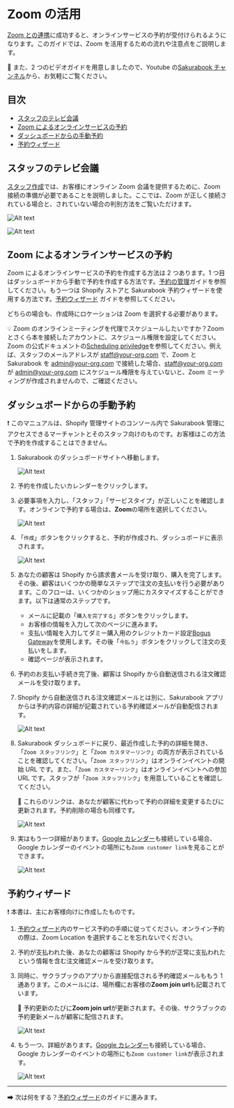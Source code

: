# Zoom の活用

[Zoom との連携](./connect-zoom.md)に成功すると、オンラインサービスの予約が受付けられるようになります。このガイドでは、Zoom を活用するための流れや注意点をご説明します。

📌 また、2 つのビデオガイドを用意しましたので、Youtube の[Sakurabook チャンネル](https://www.youtube.com/channel/UCzs8kviSrLufN3ipRIeGc3Q/videos)から、お気軽にご覧ください。

## 目次

- [スタッフのテレビ会議](#スタッフのテレビ会議)
- [Zoom によるオンラインサービスの予約](#zoom-によるオンラインサービスの予約)
- [ダッシュボードからの手動予約](#ダッシュボードからの手動予約)
- [予約ウィザード](#予約ウィザード)

## スタッフのテレビ会議

[スタッフ作成](./create-staff.md#videoconferencing)では、お客様にオンライン Zoom 会議を提供するために、Zoom 接続の準備が必要であることを説明しました。ここでは、Zoom が正しく接続されている場合と、されていない場合の判別方法をご覧いただけます。

![Alt text](../img/Screenshot%202022-09-07%20at%2010.29.05.png?raw=true "Sakurabook Videoconferencing Zoom Connected")

![Alt text](../img/Screenshot%202022-08-30%20at%2013.28.16.png?raw=true "Sakurabook Videoconferencing Zoom Disconnected")

## Zoom によるオンラインサービスの予約

Zoom によるオンラインサービスの予約を作成する方法は 2 つあります。1 つ目はダッシュボードから手動で予約を作成する方法です。[予約の管理](./manage-bookings.md)ガイドを参照してください。もう一つは Shopify ストアと Sakurabook 予約ウィザードを使用する方法です。[予約ウィザード](./booking-wizard.md) ガイドを参照してください。

どちらの場合も、作成時にロケーションは Zoom を選択する必要があります。

💡 Zoom のオンラインミーティングを代理でスケジュールしたいですか？Zoom とさくら本を接続したアカウントに、スケジュール権限を設定してください。Zoom の公式ドキュメントの[Scheduling priviledge](https://support.zoom.us/hc/en-us/articles/201362803-Scheduling-privilege)を参照してください。例えば、スタッフのメールアドレスが staff@your-org.com で、Zoom と Sakurabook を admin@your-org.com で接続した場合、staff@your-org.com が admin@your-org.com にスケジュール権限を与えていないと、Zoom ミーティングが作成されませんので、ご確認ください。

## ダッシュボードからの手動予約

❗️ このマニュアルは、Shopify 管理サイトのコンソール内で Sakurabook 管理にアクセスできるマーチャントとそのスタッフ向けのものです。お客様はこの方法で予約を作成することはできません。

1. Sakurabook のダッシュボードサイトへ移動します。

   ![Alt text](../img/Screenshot%202022-08-31%20at%200.59.53.png?raw=true "Sakurabook Booking Dashboard")

2. 予約を作成したいカレンダーをクリックします。

3. 必要事項を入力し、「スタッフ」「サービスタイプ」が正しいことを確認します。オンラインで予約する場合は、**Zoom**の場所を選択してください。

   ![Alt text](../img/Screenshot%202022-09-07%20at%2011.01.47.png?raw=true "Sakurabook Booking Create")

4. 「`作成`」ボタンをクリックすると、予約が作成され、ダッシュボードに表示されます。

   ![Alt text](../img/Screenshot%202022-08-31%20at%201.01.33.png?raw=true "Sakurabook Booking Created")

5. あなたの顧客は Shopify から請求書メールを受け取り、購入を完了します。その後、顧客はいくつかの簡単なステップで注文の支払いを行う必要があります。このフローは、いくつかのショップ用にカスタマイズすることができます。以下は通常のステップです。

   - メールに記載の「`購入を完了する`」ボタンをクリックします。
   - お客様の情報を入力して次のページに進みます。
   - 支払い情報を入力してダミー購入用のクレジットカード設定[Bogus Gateway](https://help.shopify.com/en/manual/checkout-settings/test-orders)を使用します。その後「`今払う`」ボタンをクリックして注文の支払いをします。
   - 確認ページが表示されます。

6. 予約のお支払い手続き完了後、顧客は Shopify から自動送信される注文確認メールを受け取ります。

7. Shopify から自動送信される注文確認メールとは別に、Sakurabook アプリからは予約内容の詳細が記載されている予約確認メールが自動配信されます。

   ![Alt text](../img/Screenshot%202022-09-07%20at%2011.17.13.png?raw=true "Sakurabook Zoom Confirmation")

8. Sakurabook ダッシュボードに戻り、最近作成した予約の詳細を開き、「`Zoom スタッフリンク`」と「`Zoom カスタマーリンク`」の両方が表示されていることを確認してください。「`Zoom スタッフリンク`」はオンラインイベントの開始 URL です。また、「`Zoom カスタマーリンク`」はオンラインイベントへの参加 URL です。スタッフが「`Zoom スタッフリンク`」を用意していることを確認してください。

   📌 これらのリンクは、あなたが顧客に代わって予約の詳細を変更するたびに更新されます。予約削除の場合も同様です。

   ![Alt text](../img/Screenshot%202022-09-07%20at%2012.18.28.png?raw=true "Sakurabook Booking Detail Zoom")

9. 実はもう一つ詳細があります。[Google カレンダー](./connect-google-calendar.md)も接続している場合、Google カレンダーのイベントの場所にも`Zoom customer link`を見ることができます。

   ![Alt text](../img/Screenshot%202022-09-07%20at%2011.23.33.png?raw=true "Sakurabook Google Calendar event with Zoom link")

## 予約ウィザード

❗️ 本書は、主にお客様向けに作成したものです。

1. [予約ウィザード](./booking-wizard.md#service-reservation)内のサービス予約の手順に従ってください。オンライン予約の際は、Zoom Location を選択することを忘れないでください。

2. 予約が支払われた後、あなたの顧客は Shopify から予約が正常に支払われたという情報を含む注文確認メールを受け取ります。

3. 同時に、サクラブックのアプリから直接配信される予約確認メールももう 1 通あります。このメールには、場所欄にお客様の**Zoom join url**も記載されています。

   📌 予約更新のたびに**Zoom join url**が更新されます。その後、サクラブックの予約更新メールが顧客に配信されます。

   ![Alt text](../img/Screenshot%202022-09-07%20at%2011.17.13.png?raw=true "Sakurabook Zoom Confirmation")

4. もう一つ、詳細があります。[Google カレンダー](./connect-google-calendar.md)も接続している場合、Google カレンダーのイベントの場所にも`Zoom customer link`が表示されます。

   ![Alt text](../img/Screenshot%202022-09-07%20at%2011.23.33.png?raw=true "Sakurabook Google Calendar event with Zoom link")

---

➡ 次は何をする？[予約ウィザード](./booking-wizard.md)のガイドに進みます。

